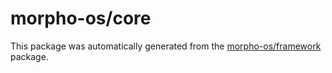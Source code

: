 # morpho-os/core

This package was automatically generated from the [morpho-os/framework](https://github.com/morpho-os/framework) package.